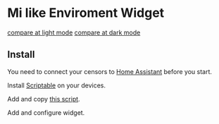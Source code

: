 # Mi like Enviroment Widget
[compare at light mode](/compare-light.PNG?raw=true)
[compare at dark mode](/compare-dark.PNG?raw=true)

## Install
You need to connect your censors to [Home Assistant](https://www.home-assistant.io/) before you start.

Install [Scriptable](https://scriptable.app/) on your devices.

Add and copy [this script](/mi-like-enviroment-widget-scriptable.js?raw=true).

Add and configure widget.
